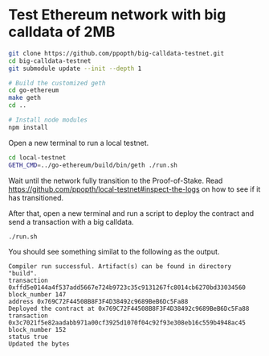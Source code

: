 # Test Ethereum network with big calldata of 2MB

```bash
git clone https://github.com/ppopth/big-calldata-testnet.git
cd big-calldata-testnet
git submodule update --init --depth 1

# Build the customized geth
cd go-ethereum
make geth
cd ..

# Install node modules
npm install
```

Open a new terminal to run a local testnet.

```bash
cd local-testnet
GETH_CMD=../go-ethereum/build/bin/geth ./run.sh
```

Wait until the network fully transition to the Proof-of-Stake. Read https://github.com/ppopth/local-testnet#inspect-the-logs
on how to see if it has transitioned.

After that, open a new terminal and run a script to deploy the contract and send a transaction with a big calldata.

```
./run.sh
```

You should see something similat to the following as the output.

```
Compiler run successful. Artifact(s) can be found in directory "build".
transaction 0xffd5e0144a4f537add5667e724b9723c35c9131267fc8014cb6270bd33034560
block_number 147
address 0x769C72F44508B8F3F4D38492c9689BeB6Dc5Fa88
Deployed the contract at 0x769C72F44508B8F3F4D38492c9689BeB6Dc5Fa88
transaction 0x3c7021f5e82aadabb971a00cf3925d1070f04c92f93e308eb16c559b4948ac45
block_number 152
status true
Updated the bytes
```
